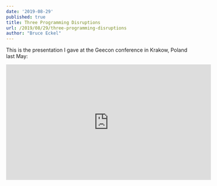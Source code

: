 ```yaml
---
date: '2019-08-29'
published: true
title: Three Programming Disruptions
url: /2019/08/29/three-programming-disruptions
author: "Bruce Eckel"
---
```


This is the presentation I gave at the Geecon conference in Krakow, Poland last May:

<iframe width="560" height="315"
src="https://www.youtube.com/embed/K5EFqfnx-0I"
frameborder="0" allow="accelerometer;
autoplay;
encrypted-media;
gyroscope;
picture-in-picture" allowfullscreen>
</iframe>
